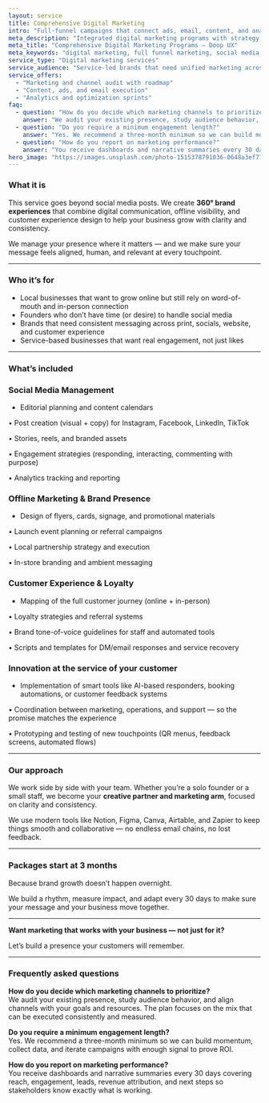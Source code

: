 ```yaml
---
layout: service
title: Comprehensive Digital Marketing
intro: "Full-funnel campaigns that connect ads, email, content, and analytics to revenue."
meta_description: "Integrated digital marketing programs with strategy, execution, and measurement handled end-to-end."
meta_title: "Comprehensive Digital Marketing Programs — Doop UX"
meta_keywords: "digital marketing, full funnel marketing, social media management, marketing automation, campaign strategy, brand experience"
service_type: "Digital marketing services"
service_audience: "Service-led brands that need unified marketing across channels"
service_offers:
  - "Marketing and channel audit with roadmap"
  - "Content, ads, and email execution"
  - "Analytics and optimization sprints"
faq:
  - question: "How do you decide which marketing channels to prioritize?"
    answer: "We audit your existing presence, study audience behavior, and align channels with your goals and resources. The plan focuses on the mix that can be executed consistently and measured."
  - question: "Do you require a minimum engagement length?"
    answer: "Yes. We recommend a three-month minimum so we can build momentum, collect data, and iterate campaigns with enough signal to prove ROI."
  - question: "How do you report on marketing performance?"
    answer: "You receive dashboards and narrative summaries every 30 days covering reach, engagement, leads, revenue attribution, and next steps so stakeholders know exactly what is working."
hero_image: "https://images.unsplash.com/photo-1515378791036-0648a3ef77b2?auto=format&fit=crop&w=2000&q=80"
---
```


### What it is

This service goes beyond social media posts. We create **360° brand experiences** that combine digital communication, offline visibility, and customer experience design to help your business grow with clarity and consistency.

We manage your presence where it matters — and we make sure your message feels aligned, human, and relevant at every touchpoint.

---

### Who it’s for

- Local businesses that want to grow online but still rely on word-of-mouth and in-person connection
- Founders who don’t have time (or desire) to handle social media
- Brands that need consistent messaging across print, socials, website, and customer experience
- Service-based businesses that want real engagement, not just likes

---

### What’s included

### Social Media Management

- Editorial planning and content calendars

• Post creation (visual + copy) for Instagram, Facebook, LinkedIn, TikTok

• Stories, reels, and branded assets

• Engagement strategies (responding, interacting, commenting with purpose)

• Analytics tracking and reporting

### Offline Marketing & Brand Presence

- Design of flyers, cards, signage, and promotional materials

• Launch event planning or referral campaigns

• Local partnership strategy and execution

• In-store branding and ambient messaging

### Customer Experience & Loyalty

- Mapping of the full customer journey (online + in-person)

• Loyalty strategies and referral systems

• Brand tone-of-voice guidelines for staff and automated tools

• Scripts and templates for DM/email responses and service recovery

### Innovation at the service of your customer

- Implementation of smart tools like AI-based responders, booking automations, or customer feedback systems

• Coordination between marketing, operations, and support — so the promise matches the experience

• Prototyping and testing of new touchpoints (QR menus, feedback screens, automated flows)

---

### Our approach

We work side by side with your team. Whether you’re a solo founder or a small staff, we become your **creative partner and marketing arm**, focused on clarity and consistency.

We use modern tools like Notion, Figma, Canva, Airtable, and Zapier to keep things smooth and collaborative — no endless email chains, no lost feedback.

---

### Packages start at 3 months

Because brand growth doesn’t happen overnight.

We build a rhythm, measure impact, and adapt every 30 days to make sure your message and your business move together.

---

**Want marketing that works with your business — not just for it?**

Let’s build a presence your customers will remember.

---

### Frequently asked questions

**How do you decide which marketing channels to prioritize?**  
We audit your existing presence, study audience behavior, and align channels with your goals and resources. The plan focuses on the mix that can be executed consistently and measured.

**Do you require a minimum engagement length?**  
Yes. We recommend a three-month minimum so we can build momentum, collect data, and iterate campaigns with enough signal to prove ROI.

**How do you report on marketing performance?**  
You receive dashboards and narrative summaries every 30 days covering reach, engagement, leads, revenue attribution, and next steps so stakeholders know exactly what is working.
